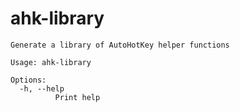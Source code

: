 # ahk-library

```
Generate a library of AutoHotKey helper functions

Usage: ahk-library

Options:
  -h, --help
          Print help

```